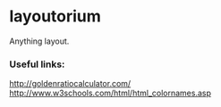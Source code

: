 layoutorium
===========

Anything layout.



### Useful links:

http://goldenratiocalculator.com/
http://www.w3schools.com/html/html_colornames.asp